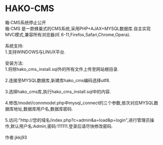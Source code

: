 # HAKO-CMS
箱·CMS系统停止公开
</br>
箱·CMS 是一款蜂巢式的CMS系统,采用PHP+AJAX+MYSQL数据库.自主实现MVC模式,兼容所有浏览器(IE 6-11,Firefox,Safari,Chrome,Opera).
</br>
</br>
系统支持:</br>
1.支持WINDOWS与LINUX平台.
</br>
</br>
安装方法:
</br>
1.将除hako_cms_install.sql外的所有文件上传至网站根目录.
</br>
</br>
2.连接至MYSQL数据库,新建库hako_cms编码选择utf8.
</br>
</br>
3.选择hako_cms库,执行hako_cms_install.sql中的内容.
</br>
</br>
4.修改/model/connmodel.php中mysql_connect的三个参数,依次对应MYSQL数据库地址,数据库用户名,数据库密码.
</br>
</br>
5.访问:"http://您的域名/index.php?c=admin&a=load&p=login",进行管理员操作,默认用户名:Admin,密码:111111.登录后请尽快修改密码.
</br>
</br>
作者:jkkj93

